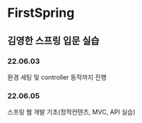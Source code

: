 # FirstSpring
## 김영한 스프링 입문 실습
### 22.06.03
환경 세팅 및 controller 동작까지 진행
### 22.06.05
스프링 웹 개발 기초(정적컨텐츠, MVC, API 실습)